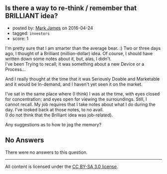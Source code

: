 ## Is there a way to re-think / remember that BRILLIANT idea?

- posted by: [Mark James](https://stackexchange.com/users/8300063/mark-james) on 2016-04-24
- tagged: `investors`
- score: 1

I'm pretty sure that I am smarter than the average bear.   :)
Two or three days ago, I thought of a Brilliant (million-dollar) idea.
Of course, I should have written down some notes about it, but, alas, I didn't.<br />
I've been Trying to recall; it was something about a new Device or a Process...

And I really thought at the time that it was Seriously Doable and Marketable and it would be In-demand, and I haven't yet seen it on the market.

I've sat in the same place where (I think) I was at the time,
with eyes closed for concentration; and eyes open for viewing the surroundings.
Still, I cannot recall.
My job requires that I take notes about what I do during the day.
I've looked back at those notes, to no avail.  <br />
(I do not think that the Brilliant idea was job-related).<br />

Any suggestions as to how to jog the memory?



## No Answers

There were no answers to this question.


---

All content is licensed under the [CC BY-SA 3.0 license](https://creativecommons.org/licenses/by-sa/3.0/).
